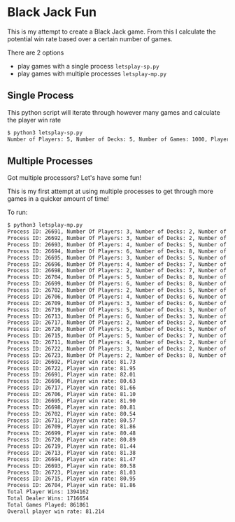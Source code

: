 # Black Jack Fun
This is my attempt to create a Black Jack game. From this I calculate the potential win rate based over a certain number of games.

There are 2 options
* play games with a single process `letsplay-sp.py` 
* play games with multiple processes `letsplay-mp.py`


## Single Process
This python script will iterate through however many games and calculate the player win rate

```bash
$ python3 letsplay-sp.py
Number of Players: 5, Number of Decks: 5, Number of Games: 1000, Player win rate: 83.29
```

## Multiple Processes
Got multiple processors? Let's have some fun!

This is my first attempt at using multiple processes to get through more games in a quicker amount of time!

To run:
```bash
$ python3 letsplay-mp.py
Process ID: 26691, Number Of Players: 3, Number of Decks: 2, Number of Games: 38152
Process ID: 26692, Number Of Players: 3, Number of Decks: 2, Number of Games: 14274
Process ID: 26693, Number Of Players: 4, Number of Decks: 5, Number of Games: 54625
Process ID: 26694, Number Of Players: 6, Number of Decks: 8, Number of Games: 30336
Process ID: 26695, Number Of Players: 3, Number of Decks: 5, Number of Games: 24212
Process ID: 26696, Number Of Players: 4, Number of Decks: 7, Number of Games: 14998
Process ID: 26698, Number Of Players: 2, Number of Decks: 7, Number of Games: 25287
Process ID: 26704, Number Of Players: 5, Number of Decks: 8, Number of Games: 85249
Process ID: 26699, Number Of Players: 6, Number of Decks: 8, Number of Games: 24690
Process ID: 26702, Number Of Players: 2, Number of Decks: 5, Number of Games: 39869
Process ID: 26706, Number Of Players: 4, Number of Decks: 6, Number of Games: 22116
Process ID: 26709, Number Of Players: 3, Number of Decks: 6, Number of Games: 34889
Process ID: 26719, Number Of Players: 5, Number of Decks: 3, Number of Games: 58587
Process ID: 26713, Number Of Players: 6, Number of Decks: 3, Number of Games: 59504
Process ID: 26717, Number Of Players: 2, Number of Decks: 2, Number of Games: 44912
Process ID: 26720, Number Of Players: 5, Number of Decks: 5, Number of Games: 37431
Process ID: 26715, Number Of Players: 5, Number of Decks: 7, Number of Games: 80667
Process ID: 26711, Number Of Players: 4, Number of Decks: 2, Number of Games: 81829
Process ID: 26722, Number Of Players: 3, Number of Decks: 2, Number of Games: 24060
Process ID: 26723, Number Of Players: 2, Number of Decks: 8, Number of Games: 66174
Process ID: 26692, Player win rate: 81.73
Process ID: 26722, Player win rate: 81.95
Process ID: 26691, Player win rate: 82.01
Process ID: 26696, Player win rate: 80.63
Process ID: 26717, Player win rate: 81.66
Process ID: 26706, Player win rate: 81.10
Process ID: 26695, Player win rate: 81.90
Process ID: 26698, Player win rate: 80.81
Process ID: 26702, Player win rate: 80.54
Process ID: 26711, Player win rate: 80.57
Process ID: 26709, Player win rate: 81.86
Process ID: 26699, Player win rate: 80.48
Process ID: 26720, Player win rate: 80.89
Process ID: 26719, Player win rate: 81.44
Process ID: 26713, Player win rate: 81.38
Process ID: 26694, Player win rate: 81.47
Process ID: 26693, Player win rate: 80.58
Process ID: 26723, Player win rate: 81.03
Process ID: 26715, Player win rate: 80.95
Process ID: 26704, Player win rate: 81.86
Total Player Wins: 1394162
Total Dealer Wins: 1716654
Total Games Played: 861861
Overall player win rate: 81.214
```

